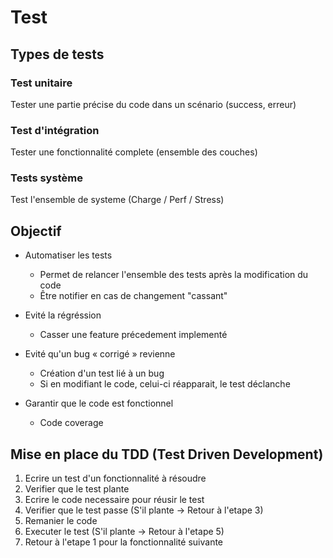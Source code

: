# Test

## Types de tests

### Test unitaire
Tester une partie précise du code dans un scénario (success, erreur)

### Test d'intégration
Tester une fonctionnalité complete (ensemble des couches)

### Tests système
Test l'ensemble de systeme (Charge / Perf / Stress)

## Objectif
- Automatiser les tests
    - Permet de relancer l'ensemble des tests après la modification du code
    - Être notifier en cas de changement "cassant"

- Evité la régréssion
    - Casser une feature précedement implementé

- Evité qu'un bug « corrigé » revienne
    - Création d'un test lié à un bug
    - Si en modifiant le code, celui-ci réapparait, le test déclanche

- Garantir que le code est fonctionnel
    - Code coverage


## Mise en place du TDD (Test Driven Development)

1) Ecrire un test d'un fonctionnalité à résoudre
2) Verifier que le test plante
3) Ecrire le code necessaire pour réusir le test
4) Verifier que le test passe (S'il plante -> Retour à l'etape 3)
5) Remanier le code
6) Executer le test (S'il plante -> Retour à l'etape 5)
7) Retour à l'etape 1 pour la fonctionnalité suivante